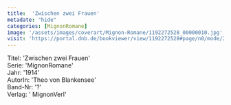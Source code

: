 ```yaml
---
title:  'Zwischen zwei Frauen'
metadate: "hide"
categories: [MignonRomane]
image: '/assets/images/coverart/Mignon-Romane/1192272528_00000010.jpg'
visit: 'https://portal.dnb.de/bookviewer/view/1192272528#page/n0/mode/2up'
---
```

Titel: 'Zwischen zwei Frauen' <br>
Serie: 'MignonRomane' <br>
Jahr: '1914' <br>
AutorIn: 'Theo von Blankensee' <br>
Band-Nr: '?' <br>
Verlag: ' MignonVerl'